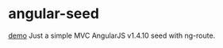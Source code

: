 # angular-seed
[demo](https://rubnvp.github.io/angular-seed/)
Just a simple MVC AngularJS v1.4.10 seed with ng-route.